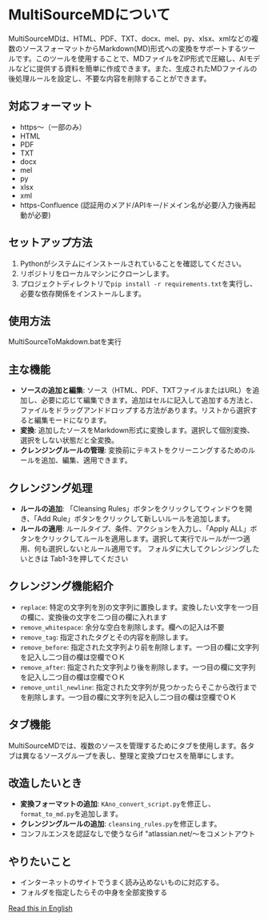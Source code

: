 # MultiSourceMDについて

MultiSourceMDは、HTML、PDF、TXT、docx、mel、py、xlsx、xmlなどの複数のソースフォーマットからMarkdown(MD)形式への変換をサポートするツールです。このツールを使用することで、MDファイルをZIP形式で圧縮し、AIモデルなどに提供する資料を簡単に作成できます。また、生成されたMDファイルの後処理ルールを設定し、不要な内容を削除することができます。

## 対応フォーマット

- https～（一部のみ）
- HTML
- PDF
- TXT
- docx
- mel
- py
- xlsx
- xml
- https-Confluence (認証用のメアド/APIキー/ドメイン名が必要/入力後再起動が必要)

## セットアップ方法

1. Pythonがシステムにインストールされていることを確認してください。
2. リポジトリをローカルマシンにクローンします。
3. プロジェクトディレクトリで`pip install -r requirements.txt`を実行し、必要な依存関係をインストールします。

## 使用方法

MultiSourceToMakdown.batを実行

## 主な機能

- **ソースの追加と編集**: ソース（HTML、PDF、TXTファイルまたはURL）を追加し、必要に応じて編集できます。追加はセルに記入して追加する方法と、ファイルをドラッグアンドドロップする方法があります。リストから選択すると編集モードになります。
- **変換**: 追加したソースをMarkdown形式に変換します。選択して個別変換、選択をしない状態だと全変換。
- **クレンジングルールの管理**: 変換前にテキストをクリーニングするためのルールを追加、編集、適用できます。

## クレンジング処理

- **ルールの追加**: 「Cleansing Rules」ボタンをクリックしてウィンドウを開き、「Add Rule」ボタンをクリックして新しいルールを追加します。
- **ルールの適用**: ルールタイプ、条件、アクションを入力し、「Apply ALL」ボタンをクリックしてルールを適用します。選択して実行でルールが一つ適用、何も選択しないとルール適用です。
フォルダに大してクレンジングしたいときは Tab1-3を押してください

## クレンジング機能紹介

- `replace`: 特定の文字列を別の文字列に置換します。変換したい文字を一つ目の欄に、変換後の文字を二つ目の欄に入れます
- `remove_whitespace`: 余分な空白を削除します。欄への記入は不要
- `remove_tag`: 指定されたタグとその内容を削除します。
- `remove_before`: 指定された文字列より前を削除します。一つ目の欄に文字列を記入し二つ目の欄は空欄でＯＫ
- `remove_after`: 指定された文字列より後を削除します。一つ目の欄に文字列を記入し二つ目の欄は空欄でＯＫ
- `remove_until_newline`: 指定された文字列が見つかったらそこから改行までを削除します。一つ目の欄に文字列を記入し二つ目の欄は空欄でＯＫ

## タブ機能

MultiSourceMDでは、複数のソースを管理するためにタブを使用します。各タブは異なるソースグループを表し、整理と変換プロセスを簡単にします。

## 改造したいとき

- **変換フォーマットの追加**: `KAno_convert_script.py`を修正し、`format_to_md.py`を追加します。
- **クレンジングルールの追加**: `cleansing_rules.py`を修正します。
- コンフルエンスを認証なしで使うならif "atlassian.net/～をコメントアウト

## やりたいこと

- インターネットのサイトでうまく読み込めないものに対応する。
- フォルダを指定したらその中身を全部変換する

[Read this in English](README.md)
